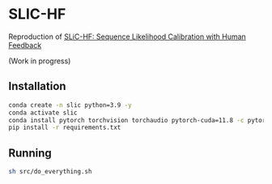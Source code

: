 # SLIC-HF

Reproduction of [SLiC-HF: Sequence Likelihood Calibration with Human Feedback](https://arxiv.org/abs/2305.10425)

(Work in progress)

## Installation

```sh
conda create -n slic python=3.9 -y
conda activate slic
conda install pytorch torchvision torchaudio pytorch-cuda=11.8 -c pytorch -c nvidia -y
pip install -r requirements.txt
```

## Running

```sh
sh src/do_everything.sh
```
